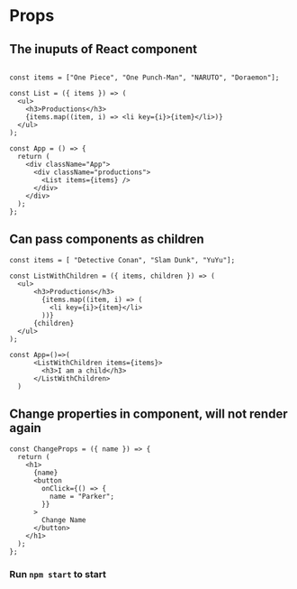 # Props

## The inuputs of React component

```JSX

const items = ["One Piece", "One Punch-Man", "NARUTO", "Doraemon"];

const List = ({ items }) => (
  <ul>
    <h3>Productions</h3>
    {items.map((item, i) => <li key={i}>{item}</li>)}
  </ul>
);

const App = () => {
  return (
    <div className="App">
      <div className="productions">
        <List items={items} />
      </div>
    </div>
  );
};

```

## Can pass components as children

```JSX
const items = [ "Detective Conan", "Slam Dunk", "YuYu"];

const ListWithChildren = ({ items, children }) => (
  <ul>
      <h3>Productions</h3>
        {items.map((item, i) => (
          <li key={i}>{item}</li>
        ))}
      {children}
  </ul>
);

const App=()=>(
      <ListWithChildren items={items}>
        <h3>I am a child</h3>
      </ListWithChildren>
  )
```

## Change properties in component, will not render again

```JSX
const ChangeProps = ({ name }) => {
  return (
    <h1>
      {name}
      <button
        onClick={() => {
          name = "Parker";
        }}
      >
        Change Name
      </button>
    </h1>
  );
};
```

### Run `npm start` to start
